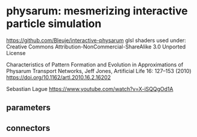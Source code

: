 # physarum: mesmerizing interactive particle simulation

https://github.com/Bleuje/interactive-physarum
glsl shaders used under:
Creative Commons Attribution-NonCommercial-ShareAlike 3.0 Unported License

Characteristics of Pattern
Formation and Evolution in
Approximations of Physarum
Transport Networks,
Jeff Jones, Artificial Life 16: 127–153 (2010)
https://doi.org/10.1162/artl.2010.16.2.16202

Sebastian Lague
https://www.youtube.com/watch?v=X-iSQQgOd1A

## parameters
## connectors

